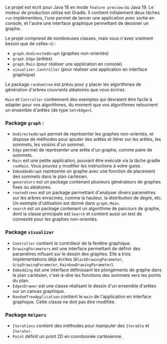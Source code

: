 Le projet est écrit pour Java 18 en mode `feature preview` ou Java 19. Le moteur de production utilisé est Gradle. Il contient initialement deux tâches ```run``` implémentées, l'une permet de lancer une application avec sortie en console, et l'autre une interface graphique permettant de dessiner un graphe.

Le projet comprend de nombreuses classes, mais vous n'avez vraiment besoin que de celles-ci :

- ```graph.UndirectedGraph``` (graphes non-orientés)
- ```graph.Edge``` (arêtes)
- ```graph.Main``` (pour réaliser une application en console)
- ```visualizer.Controller``` (pour réaliser une application en interface graphique)

Le package `randomtree` est prévu pour y placer les algorithmes de génération d'arbres couvrants aléatoires que vous écrirez.

```Main``` et ```Controller``` contiennent des exemples qui devraient être facile à adapter pour vos algorithmes, du moment que vos algorithmes retournent un ensemble d'arêtes (de type ```Set<Edge>```).


### Package ```graph``` :

- ```UndirectedGraph``` permet de représenter les graphes non-orientés, et dispose de méthodes pour ajouter des arêtes et itérer sur les arêtes, les sommets, les voisins d'un sommet.
- ```Edge``` permet de représenter une arête d'un graphe, comme paire de sommets.
- ```Main``` est une petite application, pouvant être exécuté via la tâche gradle ```runMain```. Vous pouvez y modifier les instructions à votre guise.
- ```EmbeddedGraph``` représente un graphe avec une fonction de placement des sommets dans le plan cartésien.
- ```generators``` est un package contenant plusieurs générateurs de graphes fixes ou aléatoires.
- ```rootedtrees``` est un package permettant d'analyser divers paramètres sur les arbres enracinés, comme la hauteur, la distribution de degré, etc. Un exemple d'utilisation est donné dans ```graph.Main```.
- ```search``` est un package contenant un algorithme de parcours de graphe, dont la classe principale est ```Search``` et contient aussi un test de connexité pour les graphes non-orientés.


### Package ```visualizer```

- ```Controller``` contient le contrôleur de la fenêtre graphique.
- ```DrawingParameters``` est une interface permettant de définir des paramètres influant sur le dessin des graphes. Elle a trois implémentations déjà écrites (```BlackDrawingParameter```, ```GrayDrawingParameter```, ```RainbowDrawingParameter```).
- ```Embedding``` est une interface définissant les plongements de graphe dans le plan cartésien, c'est-à-dire les fonctions des sommets vers les points du plan.
- ```EdgesDrawer``` est une classe réalisant le dessin d'un ensemble d'arêtes sur un canvas graphique.
- ```RandomTreeApplication``` contient le ```main``` de l'application en interface graphique. Cette classe ne doit pas être modifiée.

### Package ```Helpers```
- ```Iterations``` contient des méthodes pour manipuler des ```Iterable``` et ```Iterator```.
- ```Point``` définit un point 2D en coordonnée cartésienne.
